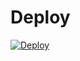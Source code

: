 
# Deploy
<a href="https://heroku.com/deploy?template=https://github.com/Aleyivdiiiiiii/musiq">
  <img src="https://www.herokucdn.com/deploy/button.svg" alt="Deploy">
</a>
